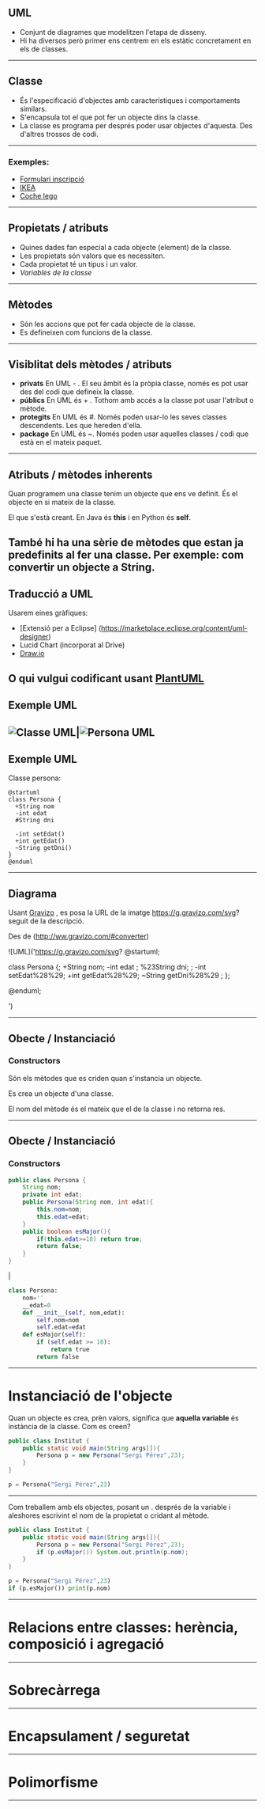 ## UML
- Conjunt de diagrames  que modelitzen l'etapa de disseny.
- Hi ha diversos però primer ens centrem en els estàtic concretament en els de classes.
---
## Classe
 - És l'especificació d'objectes amb característiques i comportaments similars.
 - S'encapsula tot el que pot fer un objecte dins la classe.
 - La classe es programa per després poder usar objectes d'aquesta. Des d'altres trossos de codi.
---
### Exemples:  
- [Formulari inscripció](https://alacarral.net/images/documents/estiu2017/inscripcio_estiu_2017.pdf)
- [IKEA](https://www.ikea.com/es/es/assembly_instructions/alex-cajonera__AA-844481-2_pub.pdf)
- [Coche lego](https://www.lego.com/biassets/bi/4639848.pdf)
---
## Propietats / atributs
- Quines dades fan especial a cada objecte (element) de la classe.
- Les propietats són valors que es necessiten.
- Cada propietat té un tipus i un valor.
- *Variables de la classe*
--- 
## Mètodes
- Són les accions que pot fer cada objecte de la classe.
- Es defineixen com funcions de la classe.
--- 
## Visiblitat dels mètodes / atributs
- **privats** En UML - . El seu àmbit és la pròpia classe, només es pot usar des del codi que defineix la classe.
- **públics** En UML és + . Tothom amb accés a la classe pot usar l'atribut o mètode.
- **protegits** En UML és #. Només poden usar-lo les seves classes descendents. Les que hereden d'ella.
- **package** En UML és ~. Només poden usar aquelles classes / codi que està en el mateix paquet.
---
## Atributs / mètodes inherents 
Quan programem una classe tenim un objecte que ens ve definit. És el objecte en si mateix de la classe. 

El que s'està creant. En Java és **this** i en Python és **self**.

També hi ha una sèrie de mètodes que estan ja predefinits al fer una classe. Per exemple: com convertir un objecte a String.
---
## Traducció a UML
Usarem eines gràfiques:
- [Extensió per a Eclipse] (https://marketplace.eclipse.org/content/uml-designer)
- Lucid Chart (incorporat al Drive)
- [Draw.io](http://www.draw.io)

O qui vulgui codificant usant [PlantUML](http://plantuml.com/class-diagram)
--- 
## Exemple UML
![Classe UML](ClasseUML.png)|![Persona UML](PersonaUML.png)
---
## Exemple UML
Classe persona:
```planUML
@startuml
class Persona {
  +String nom
  -int edat 
  #String dni
  
  -int setEdat()
  +int getEdat()
  ~String getDni()	
}
@enduml
```
---
## Diagrama 
Usant [Gravizo](http://ww.gravizo.com) , es posa la URL de la imatge https://g.gravizo.com/svg? seguit de la descripció.

Des de (http://ww.gravizo.com/#converter)

![UML]('https://g.gravizo.com/svg?
@startuml;

class Persona {;
  +String nom;
  -int edat ;
  %23String dni;
  ;
  -int setEdat%28%29;
  +int getEdat%28%29;
  ~String getDni%28%29	;
};

@enduml;
            
')

---
## Obecte / Instanciació
### Constructors
Són els mètodes que es criden quan s'instancia un objecte. 

Es crea un objecte d'una classe.

El nom del mètode és el mateix que el de la classe i no retorna res.

---
## Obecte / Instanciació
### Constructors
```java
public class Persona {
	String nom;
	private int edat;
	public Persona(String nom, int edat){
		this.nom=nom;
		this.edat=edat;
	}
	public boolean esMajor(){
		if(this.edat>=18) return true;
		return false;
	}
}
```
|
```python
class Persona: 
	nom=''
	__edat=0
	def __init__(self, nom,edat):
		self.nom=nom
		self.edat=edat
	def esMajor(self):
		if (self.edat >= 18):
			return true
		return false			
```
---
# Instanciació de l'objecte
Quan un objecte es crea, prèn valors, significa que **aquella variable** és instància de la classe.
Com es creen?
```java
public class Institut {
	public static void main(String args[]){
		Persona p = new Persona("Sergi Pérez",23);
	}
}
```
```python
p = Persona("Sergi Pérez",23)
```
--- 
Com treballem amb els objectes, posant un . després de la variable i aleshores escrivint el nom de la propietat o cridant al mètode.
```java
public class Institut {
	public static void main(String args[]){
		Persona p = new Persona("Sergi Pérez",23);
		if (p.esMajor()) System.out.println(p.nom);
	}
}
```
```python
p = Persona("Sergi Pérez",23)
if (p.esMajor()) print(p.nom)
```
--- 
# Relacions entre classes: herència, composició i agregació
---
# Sobrecàrrega
---
# Encapsulament / seguretat
---
# Polimorfisme
--- 
